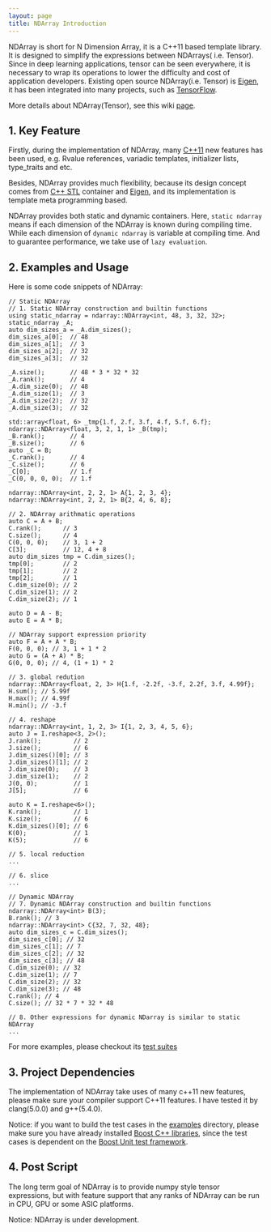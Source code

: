 ```yaml
---
layout: page 
title: NDArray Introduction
---  
```


NDArray is short for N Dimension Array, it is a C++11 based template library. It is designed to simplify the expressions between NDArrays( i.e. Tensor). Since in deep learning applications, tensor can be seen everywhere, it is necessary to wrap its operations to lower the difficulty and cost of application developers. Existing open source NDArray(i.e. Tensor) is [Eigen](https://bitbucket.org/eigen/), it has been integrated into many projects, such as
[TensorFlow](https://github.com/tensorflow/tensorflow).

More details about NDArray(Tensor), see this wiki [page](https://en.wikipedia.org/wiki/Tensor).

## 1. Key Feature

Firstly, during the implementation of NDArray, many [C++11](https://en.wikipedia.org/wiki/C%2B%2B11) new features has been used, e.g. Rvalue references, variadic templates, initializer lists,  type_traits and etc.

Besides, NDArray provides much flexibility, because its design concept comes from [C++ STL](https://en.wikipedia.org/wiki/Standard_Template_Library) container and [Eigen](https://bitbucket.org/eigen/), and its implementation is template meta programming based.

NDArray provides both static and dynamic containers. Here, `static ndarray` means if each dimension of the  NDArray is known during compiling time. While each dimension of `dynamic ndarray` is variable at compiling time. And to guarantee performance, we take use of `lazy evaluation`.

## 2. Examples and Usage
Here is some code snippets of NDArray:

```
// Static NDArray
// 1. Static NDArray construction and builtin functions
using static_ndarray = ndarray::NDArray<int, 48, 3, 32, 32>;
static_ndarray _A;
auto dim_sizes_a = _A.dim_sizes();
dim_sizes_a[0];  // 48
dim_sizes_a[1];  // 3
dim_sizes_a[2];  // 32
dim_sizes_a[3];  // 32

_A.size();       // 48 * 3 * 32 * 32
_A.rank();       // 4
_A.dim_size(0);  // 48
_A.dim_size(1);  // 3
_A.dim_size(2);  // 32
_A.dim_size(3);  // 32

std::array<float, 6> _tmp{1.f, 2.f, 3.f, 4.f, 5.f, 6.f};
ndarray::NDArray<float, 3, 2, 1, 1> _B(tmp);
_B.rank();       // 4
_B.size();       // 6
auto _C = B;
_C.rank();       // 4
_C.size();       // 6
_C[0];           // 1.f
_C(0, 0, 0, 0);  // 1.f

ndarray::NDArray<int, 2, 2, 1> A{1, 2, 3, 4};
ndarray::NDArray<int, 2, 2, 1> B{2, 4, 6, 8};

// 2. NDArray arithmatic operations
auto C = A + B;
C.rank();      // 3
C.size();      // 4
C(0, 0, 0);    // 3, 1 + 2
C[3];          // 12, 4 + 8
auto dim_sizes tmp = C.dim_sizes();
tmp[0];        // 2
tmp[1];        // 2
tmp[2];        // 1
C.dim_size(0); // 2
C.dim_size(1); // 2
C.dim_size(2); // 1

auto D = A - B;
auto E = A * B;

// NDArray support expression priority
auto F = A + A * B;
F(0, 0, 0); // 3, 1 + 1 * 2
auto G = (A + A) * B;
G(0, 0, 0); // 4, (1 + 1) * 2

// 3. global redution
ndarray::NDArray<float, 2, 3> H{1.f, -2.2f, -3.f, 2.2f, 3.f, 4.99f};
H.sum(); // 5.99f
H.max(); // 4.99f
H.min(); // -3.f

// 4. reshape
ndarray::NDArray<int, 1, 2, 3> I{1, 2, 3, 4, 5, 6};
auto J = I.reshape<3, 2>();
J.rank();         // 2
J.size();         // 6
J.dim_sizes()[0]; // 3
J.dim_sizes()[1]; // 2
J.dim_size(0);    // 3
J.dim_size(1);    // 2
J(0, 0);          // 1
J[5];             // 6

auto K = I.reshape<6>();
K.rank();         // 1
K.size();         // 6
K.dim_sizes()[0]; // 6
K(0);             // 1
K(5);             // 6

// 5. local reduction
...

// 6. slice
...

// Dynamic NDArray
// 7. Dynamic NDArray construction and builtin functions
ndarray::NDArray<int> B(3);
B.rank(); // 3
ndarray::NDArray<int> C{32, 7, 32, 48};
auto dim_sizes_c = C.dim_sizes();
dim_sizes_c[0]; // 32
dim_sizes_c[1]; // 7
dim_sizes_c[2]; // 32
dim_sizes_c[3]; // 48
C.dim_size(0); // 32
C.dim_size(1); // 7
C.dim_size(2); // 32
C.dim_size(3); // 48
C.rank(); // 4
C.size(); // 32 * 7 * 32 * 48

// 8. Other expressions for dynamic NDarray is similar to static NDArray
...

```

For more examples, please checkout its [test suites](https://github.com/lijiansong/ndarray/tree/master/examples)

## 3. Project Dependencies
The implementation of NDArray take uses of many c++11 new features, please make sure your compiler support C++11 features. I have tested it by clang(5.0.0) and g++(5.4.0).

Notice: if you want to build the test cases in the [examples](https://github.com/lijiansong/ndarray/tree/master/examples) directory, please make sure you have already installed [Boost C++ libraries](https://www.boost.org/), since the test cases is dependent on the [Boost Unit test framework](https://github.com/lijiansong/ndarray/blob/54d1f45e60b0051fed2688579092dcfd8ab609d1/examples/Makefile#L24).

## 4. Post Script

The long term goal of NDArray is to provide numpy style tensor expressions, but with feature support that any ranks of NDArray can be run in CPU, GPU or some ASIC platforms.

Notice: NDArray is under development.
